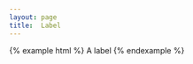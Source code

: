 ```yaml
---
layout: page
title:  Label
---
```


{% example html %}
<span class="label">A label</span>
{% endexample %}
